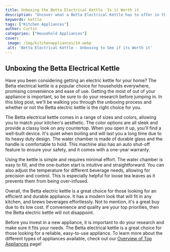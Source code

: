 ```yaml
---
title: Unboxing the Betta Electrical Kettle  Is it Worth it
description: "Uncover what a Betta Electrical Kettle has to offer in this blog post Read on to find out whether this kitchen appliance is up to standard and if it is worth investing in"
keywords: kettle
tags: ["Kitchen Appliances"]
author: Curtis
categories: ["Household Appliances"]
cover: 
 image: /img/kitchenappliances/14.webp
 alt: 'Betta Electrical Kettle - Unboxing to See if its Worth it'
---
```

## Unboxing the Betta Electrical Kettle 

Have you been considering getting an electric kettle for your home? The Betta electrical kettle is a popular choice for households everywhere, promising convenience and ease of use. Getting the most of out of your appliance is important, so be sure to do your research before jumping in. In this blog post, we'll be walking you through the unboxing process and whether or not the Betta electric kettle is the right choice for you. 

The Betta electrical kettle comes in a range of sizes and colors, allowing you to match your kitchen's aesthetic. The color options are all sleek and provide a classy look on any countertop. When you open it up, you'll find a well-built device. It's quiet when boiling and will last you a long time due to its heavy duty design. The water chamber is made of durable glass and the handle is comfortable to hold. This machine also has an auto shut-off feature to ensure your safety, and it comes with a one-year warranty. 

Using the kettle is simple and requires minimal effort. The water chamber is easy to fill, and the one-button start is intuitive and straightforward. You can also adjust the temperature for different beverage needs, allowing for precision and control. This is especially helpful for loose tea leaves as it prevents them from being over-infused. 

Overall, the Betta electric kettle is a great choice for those looking for an efficient and durable appliance. It has a modern look that will fit in any kitchen, and brews beverages effortlessly. Not to mention, it's a great buy due to its low cost. If convenience and quality are your top priorities, then the Betta electric kettle will not disappoint. 

Before you invest in a new appliance, it is important to do your research and make sure it fits your needs. The Betta electrical kettle is a great choice for those looking for a reliable, easy-to-use appliance. To learn more about the different types of appliances available, check out our [Overview of Top Appliances](./pages/appliance-overview) page!
